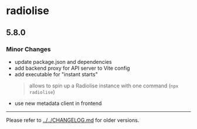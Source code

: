 # radiolise

## 5.8.0

### Minor Changes

- update package.json and dependencies
- add backend proxy for API server to Vite config
- add executable for "instant starts"
  > allows to spin up a Radiolise instance with one command (`npx radiolise`)
- use new metadata client in frontend

---

Please refer to [../../CHANGELOG.md](../../CHANGELOG.md#changes-in-570-2023-05-27) for older
versions.
